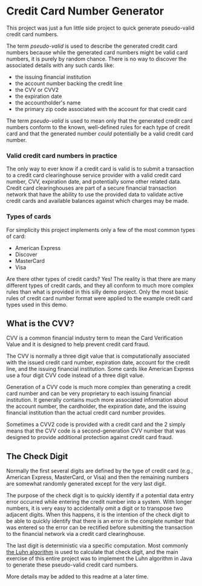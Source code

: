 # Credit Card Number Generator

This project was just a fun little side project to quick generate pseudo-valid credit card numbers.

The term _pseudo-valid_ is used to describe the generated credit card numbers because
while the generated card numbers might be valid card numbers, it is purely by random
chance. There is no way to discover the associated details with any such cards like:

* the issuing financial institution
* the account number backing the credit line
* the CVV or CVV2
* the expiration date
* the accountholder's name
* the primary zip code associated with the account for that credit card

The term _pseudo-valid_ is used to mean only that the generated credit card numbers
conform to the known, well-defined rules for each type of credit card and that the
generated number _could_ potentially be a valid credit card number.

### Valid credit card numbers in practice

The only way to ever know if a credit card is valid is to submit a transaction to a
credit card clearinghouse service provider with a valid credit card number, CVV,
expiration date, and potentially some other related data. Credit card clearinghouses
are part of a secure financial transaction network that have the ability to use the 
provided data to validate active credit cards and available balances against which
charges may be made.

### Types of cards

For simplicity this project implements only a few of the most common types of card:

* American Express
* Discover
* MasterCard
* Visa

Are there other types of credit cards? Yes! The reality is that there are many
different types of credit cards, and they all conform to much more complex rules than
what is provided in this silly demo project. Only the most basic rules of credit card
number format were applied to the example credit card types used in this demo.

## What is the CVV?

CVV is a common financial industry term to mean the Card Verification Value and it is
designed to help prevent credit card fraud.

The CVV is normally a three digit value that is computationally associated with the
issued credit card number, expiration date, account for the credit line, and the issuing
financial institution. Some cards like American Express use a four digit CVV code instead
of a three digit value.

Generation of a CVV code is much more complex than generating a credit card number and
can be very proprietary to each issuing financial institution. It generally contains
much more associated information about the account number, the cardholder, the expiration
date, and the issuing financial institution than the actual credit card number provides.

Sometimes a CVV2 code is provided with a credit card and the 2 simply means that the
CVV code is a second-generation CVV number that was designed to provide additional
protection against credit card fraud.

## The Check Digit

Normally the first several digits are defined by the type of credit card
(e.g., American Express, MasterCard, or Visa) and then the remaining numbers are somewhat
randomly generated except for the very last digit.

The purpose of the check digit is to quickly identify if a potential data entry error
occurred while entering the credit number into a system. With longer numbers, it is very
easy to accidentally omit a digit or to transpose two adjacent digits. When this happens,
it is the intention of the check digit to be able to quickly identify that there is an
error in the complete number that was entered so the error can be rectified before
submitting the transaction to the financial network via a credit card clearinghouse.

The last digit is deterministic via a specific computation. Most commonly
[the Luhn algorithm](https://datagenetics.com/blog/july42013/index.html) is used to calculate
that check digit, and the main exercise of this entire project was to implement the Luhn
algorithm in Java to generate these pseudo-valid credit card numbers.

More details may be added to this readme at a later time.
